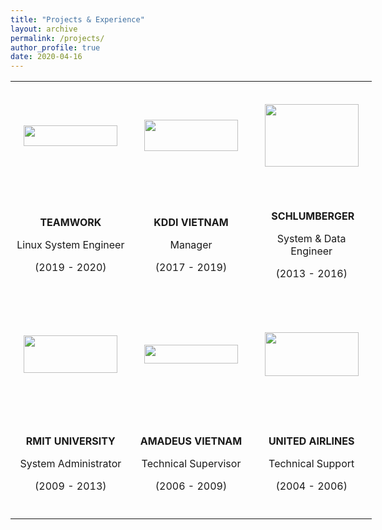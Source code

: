 ```yaml
---
title: "Projects & Experience"
layout: archive
permalink: /projects/
author_profile: true
date: 2020-04-16
---
```


<table style="width: 578px;">
<tbody>
<tr style="height: 175px;">
<td style="height: 175px; width: 224px;">
<p><strong><img style="display: block; margin-left: auto; margin-right: auto;" src="https://images.careerbuilder.vn/employers/50697/163240logo-teamwork-signature-versionoutlook-002.png" alt="" width="150" height="33" /></strong></p>
</td>
<td style="height: 175px; width: 224px;">
<p style="text-align: center;"><strong><img src="https://logodix.com/logo/583225.png" width="150" height="50" /></strong></p>
</td>
<td style="height: 175px; width: 224px;">
<p style="text-align: center;"><strong><img src="https://logodix.com/logo/272753.png" width="150" height="100" /></strong></p>
</td>
</tr>
<tr style="height: 175px;">
<td style="height: 175px; width: 224px;">
<p style="text-align: center;"><strong>TEAMWORK</strong></p>
<p style="text-align: center;">Linux System Engineer</p>
<p style="text-align: center;">(2019 - 2020)</p>
</td>
<td style="height: 175px; width: 224px;">
<p style="text-align: center;"><strong>KDDI VIETNAM</strong></p>
<p style="text-align: center;">Manager</p>
<p style="text-align: center;">(2017 - 2019)</p>
</td>
<td style="height: 175px; width: 224px;">
<p style="text-align: center;">&nbsp;<strong>SCHLUMBERGER</strong></p>
<p style="text-align: center;">System &amp; Data Engineer</p>
<p style="text-align: center;">(2013 - 2016)</p>
</td>
</tr>
<tr style="height: 175px;">
<td style="height: 175px; width: 224px;">
<p style="text-align: center;"><strong><img src="https://upload.wikimedia.org/wikipedia/commons/thumb/5/51/RMIT_University_Logo.svg/1599px-RMIT_University_Logo.svg.png" width="150" height="60" /></strong></p>
</td>
<td style="height: 175px; width: 224px;">
<p style="text-align: center;"><strong><img src="https://logodix.com/logo/1639377.png" width="150" height="30" /></strong></p>
</td>
<td style="height: 175px; width: 224px;">
<p style="text-align: center;"><img src="https://logodix.com/logo/338347.png" width="150" height="70" /></p>
</td>
</tr>
<tr style="height: 175px;">
<td style="height: 175px; width: 224px;">
<p style="text-align: center;"><strong>RMIT UNIVERSITY</strong></p>
<p style="text-align: center;">System Administrator</p>
<p style="text-align: center;">(2009 - 2013)</p>
</td>
<td style="height: 175px; width: 224px;">
<p style="text-align: center;"><strong>AMADEUS VIETNAM</strong></p>
<p style="text-align: center;">Technical Supervisor</p>
<p style="text-align: center;">(2006 - 2009)</p>
</td>
<td style="height: 175px; width: 224px;">
<p style="text-align: center;"><strong>UNITED AIRLINES</strong></p>
<p style="text-align: center;">Technical Support</p>
<p style="text-align: center;">(2004 - 2006)</p>
</td>
</tr>
</tbody>
</table>